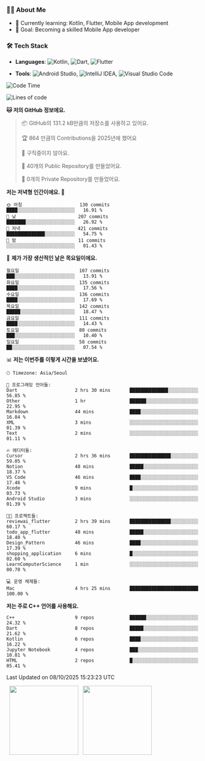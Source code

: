 ### 👨‍💻 About Me
- 🌱 Currently learning: Kotlin, Flutter, Mobile App development
- 🎯 Goal: Becoming a skilled Mobile App developer

### 🛠 Tech Stack
- **Languages**: ![Kotlin](https://img.shields.io/badge/Kotlin-0095D5?style=flat-square&logo=kotlin&logoColor=white), ![Dart](https://img.shields.io/badge/Dart-0175C2?style=flat-square&logo=dart&logoColor=white), ![Flutter](https://img.shields.io/badge/Flutter-02569B?style=flat-square&logo=flutter&logoColor=white)

- **Tools**:
![Android Studio](https://img.shields.io/badge/Android%20Studio-3DDC84?style=flat-square&logo=android-studio&logoColor=white), 
![IntelliJ IDEA](https://img.shields.io/badge/IntelliJ%20IDEA-000000?style=flat-square&logo=intellij-idea&logoColor=white), 
![Visual Studio Code](https://img.shields.io/badge/VS%20Code-007ACC?style=flat-square&logo=visual-studio-code&logoColor=white)

<!--START_SECTION:waka-->
![Code Time](http://img.shields.io/badge/Code%20Time-318%20hrs%2024%20mins-blue)

![Lines of code](https://img.shields.io/badge/%EC%A0%80%EB%8A%94%20%EC%97%AC%ED%83%9C%EA%B9%8C%EC%A7%80%20-1.0%20million%20%EC%A4%84%EC%9D%98%20%EC%BD%94%EB%93%9C%EB%A5%BC%20%EC%9E%91%EC%84%B1%ED%96%88%EC%96%B4%EC%9A%94.-blue)

**🐱 저의 GitHub 정보에요.** 

> 📦 GitHub의 131.2 kB만큼의 저장소를 사용하고 있어요. 
 > 
> 🏆 864 만큼의 Contributions을 2025년에 했어요
 > 
> 🚫 구직중이지 않아요.
 > 
> 📜 40개의 Public Repository를 만들었어요. 
 > 
> 🔑 0개의 Private Repository를 만들었어요. 
 > 
**저는 저녁형 인간이에요. 🦉** 

```text
🌞 아침                     130 commits         ████░░░░░░░░░░░░░░░░░░░░░   16.91 % 
🌆 낮　                     207 commits         ███████░░░░░░░░░░░░░░░░░░   26.92 % 
🌃 저녁                     421 commits         ██████████████░░░░░░░░░░░   54.75 % 
🌙 밤　                     11 commits          ░░░░░░░░░░░░░░░░░░░░░░░░░   01.43 % 
```
📅 **제가 가장 생산적인 날은 목요일이에요.** 

```text
월요일                      107 commits         ███░░░░░░░░░░░░░░░░░░░░░░   13.91 % 
화요일                      135 commits         ████░░░░░░░░░░░░░░░░░░░░░   17.56 % 
수요일                      136 commits         ████░░░░░░░░░░░░░░░░░░░░░   17.69 % 
목요일                      142 commits         █████░░░░░░░░░░░░░░░░░░░░   18.47 % 
금요일                      111 commits         ████░░░░░░░░░░░░░░░░░░░░░   14.43 % 
토요일                      80 commits          ███░░░░░░░░░░░░░░░░░░░░░░   10.40 % 
일요일                      58 commits          ██░░░░░░░░░░░░░░░░░░░░░░░   07.54 % 
```


📊 **저는 이번주를 이렇게 시간을 보냈어요.** 

```text
🕑︎ Timezone: Asia/Seoul

💬 프로그래밍 언어들: 
Dart                     2 hrs 30 mins       ██████████████░░░░░░░░░░░   56.85 % 
Other                    1 hr                ██████░░░░░░░░░░░░░░░░░░░   22.95 % 
Markdown                 44 mins             ████░░░░░░░░░░░░░░░░░░░░░   16.84 % 
XML                      3 mins              ░░░░░░░░░░░░░░░░░░░░░░░░░   01.39 % 
Text                     2 mins              ░░░░░░░░░░░░░░░░░░░░░░░░░   01.11 % 

🔥 에디터들: 
Cursor                   2 hrs 36 mins       ███████████████░░░░░░░░░░   59.05 % 
Notion                   48 mins             █████░░░░░░░░░░░░░░░░░░░░   18.37 % 
VS Code                  46 mins             ████░░░░░░░░░░░░░░░░░░░░░   17.46 % 
Xcode                    9 mins              █░░░░░░░░░░░░░░░░░░░░░░░░   03.73 % 
Android Studio           3 mins              ░░░░░░░░░░░░░░░░░░░░░░░░░   01.39 % 

🐱‍💻 프로젝트들: 
reviewai_flutter         2 hrs 39 mins       ███████████████░░░░░░░░░░   60.17 % 
todo_app_flutter         48 mins             █████░░░░░░░░░░░░░░░░░░░░   18.40 % 
Design_Pattern           46 mins             ████░░░░░░░░░░░░░░░░░░░░░   17.39 % 
shopping_application     6 mins              █░░░░░░░░░░░░░░░░░░░░░░░░   02.60 % 
LearnComputerScience     1 min               ░░░░░░░░░░░░░░░░░░░░░░░░░   00.70 % 

💻 운영 체제들: 
Mac                      4 hrs 25 mins       █████████████████████████   100.00 % 
```

**저는 주로 C++ 언어를 사용해요.** 

```text
C++                      9 repos             ██████░░░░░░░░░░░░░░░░░░░   24.32 % 
Dart                     8 repos             █████░░░░░░░░░░░░░░░░░░░░   21.62 % 
Kotlin                   6 repos             ████░░░░░░░░░░░░░░░░░░░░░   16.22 % 
Jupyter Notebook         4 repos             ███░░░░░░░░░░░░░░░░░░░░░░   10.81 % 
HTML                     2 repos             █░░░░░░░░░░░░░░░░░░░░░░░░   05.41 % 
```




 Last Updated on 08/10/2025 15:23:23 UTC
<!--END_SECTION:waka-->

<p>
  <img height="180em" src="https://github-readme-stats.vercel.app/api?username=JongHyun070105&show_icons=true&include_all_commits=true&bg_color=0d1117&title_color=ffffff&text_color=c9d1d9&icon_color=79ff97">
  <img height="180em" src="https://github-readme-stats.vercel.app/api/top-langs/?username=JongHyun070105&layout=compact&langs_count=4&bg_color=0d1117&title_color=ffffff&text_color=c9d1d9&hide=php,jupyter%20notebook&hide_repo=EcoStep,mimir,git-session">
</p>
